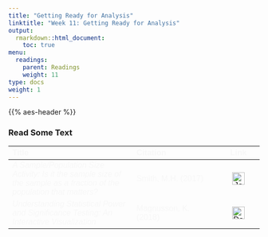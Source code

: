 ```yaml
---
title: "Getting Ready for Analysis"
linktitle: "Week 11: Getting Ready for Analysis"
output:
  rmarkdown::html_document:
    toc: true
menu:
  readings:
    parent: Readings
    weight: 11
type: docs
weight: 1
---
```


<script src="/rmarkdown-libs/kePrint/kePrint.js"></script>

<link href="/rmarkdown-libs/lightable/lightable.css" rel="stylesheet" />

{{% aes-header %}}

### Read Some Text

<center>
<table class=" lightable-paper" style="font-family: &quot;Arial Narrow&quot;, arial, helvetica, sans-serif; width: auto !important; margin-left: auto; margin-right: auto;">
<thead>
<tr>
<th style="text-align:left;color: #f7f7f7 !important;background-color: transparent !important;vertical-align: middle !important;">
Title
</th>
<th style="text-align:left;color: #f7f7f7 !important;background-color: transparent !important;vertical-align: middle !important;">
Citation
</th>
<th style="text-align:center;color: #f7f7f7 !important;background-color: transparent !important;vertical-align: middle !important;">
Link
</th>
</tr>
</thead>
<tbody>
<tr>
<td style="text-align:left;width: 30em; color: #f7f7f7 !important;background-color: transparent !important;vertical-align: middle !important;">
<i>A Sample/Population Size Activity: Is it the sample size of the sample as a fraction of the population that matters?</i>
</td>
<td style="text-align:left;width: 20em; color: #f7f7f7 !important;background-color: transparent !important;vertical-align: middle !important;">
Smith, M.H. (2017)
</td>
<td style="text-align:center;width: 10em; color: #f7f7f7 !important;background-color: transparent !important;vertical-align: middle !important;">
<a href="https://www.tandfonline.com/doi/full/10.1080/10691898.2004.11910735" target="_blank"><img src="/logos/journal-ico.png" alt="Journal icon" width="25px"></a>
</td>
</tr>
<tr>
<td style="text-align:left;width: 30em; color: #f7f7f7 !important;background-color: transparent !important;vertical-align: middle !important;">
<i>Understanding Statistical Power and Significance Testing: An Interactive Visualization</i>
</td>
<td style="text-align:left;width: 20em; color: #f7f7f7 !important;background-color: transparent !important;vertical-align: middle !important;">
Magnusson, K. (2018)
</td>
<td style="text-align:center;width: 10em; color: #f7f7f7 !important;background-color: transparent !important;vertical-align: middle !important;">
<a href="https://rpsychologist.com/d3/nhst/" target="_blank"><img src="/logos/dataviz-ico.png" alt="Data Visualization icon" width="25px"></a>
</td>
</tr>
</tbody>
</table>
</center>
